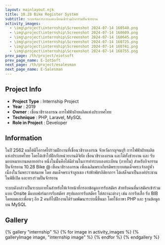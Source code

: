 ```yaml
---
layout: mainlayout.njk
title: 10.28 Bike Register System
subtitle: ระบบจัดการการลงทะเบียนเข้าร่วมกิจกรรมปั่นจักรยาน
activity_images:
  - \img\project\internship\Screenshot 2024-07-14 160540.png
  - \img\project\internship\Screenshot 2024-07-14 160609.png
  - \img\project\internship\Screenshot 2024-07-14 160645.png
  - \img\project\internship\Screenshot 2024-07-14 160725.png
  - \img\project\internship\Screenshot 2024-07-14 160741.png
  - \img\project\internship\Screenshot 2024-07-14 160755.png
prev_page: /th/project/eiotsoft
prev_page_name: E-IotSoft
next_page: /th/project/esalesman
next_page_name: E-Salesman
---
```


## Project Info

- **Project Type** : Internship Project
- **Year** : 2019
- **Owner** : เขื่อนวชิราลงกรณ การไฟฟ้าฝ่ายผลิตแห่งประเทศไทย
- **Technique** : PHP, Laravel, MySQL
- **Role in Project** : Developer

## Information

ในปี 2562 ผมได้มีโอกาศไปร่วมฝึกงานที่เขื่อนวชิราลงกรณ จังหวัดกาญจนบุรี การไฟฟ้าฝ่ายผลิตแห่งประเทศไทย โดยได้เข้าไปฝึกกับหน่วยงานดิจิทัล เขื่อนวชิราลงกรณ และได้ทั้งช่วยงาน และ รับมอบหมายงานหลายอย่าง หนึ่งในนั้นคือได้มีส่วนในการทำระบบลงทะเบียน (ภายใน) สำหรับกิจกรรมปั่นจักรยาน 10.28 Bike @ เขื่อนวชิราลงกรณ เพื่อเฉลิมพระเกียรติพระบาทสมเด็จพระเจ้าอยู่หัว เนื่องในวันพระราชสมภพ โดย สมเด็จพระเจ้าลูกเธอ เจ้าฟ้าพัชรกิติยาภาฯ ได้เสด็จมาเป็นองค์ประธานในพิธีเปิด และทรงร่วมปั่นจักรยาน

ระบบดังกล่าวเป็นระบบภายในสำหรับให้เจ้าหน้าที่กรอกข้อมูลการรับสมัคร สำหรับคนที่มาสมัครเข้าร่วมแบบ Onsite มีแบบฟอร์มการรับสมัคร สรุปผลการรับสมัคร ใส่สถานะต่างๆ เช่น การรับเสื้อ รับ BIB โดยผมและเพื่อนๆ อีก 2 คนทีไปฝึกงานได้ร่วมพัฒนาระบบนี้ขึ้นมา โดยใช้ภาษา PHP และ ฐานข้อมูลบน MySQL

## Gallery

<html>
{% gallery "internship" %}
{% for image in activity_images %}
{% galleryImage image, "internship image" %}
{% endfor %}
{% endgallery %}
</html>
